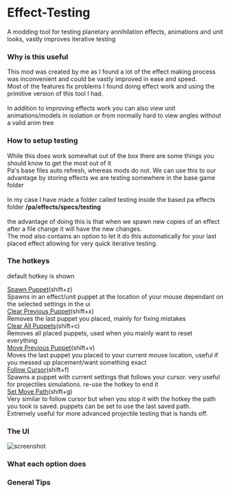 # Effect-Testing
 A modding tool for testing planetary annihilation effects, animations and unit looks, vastly improves iterative testing

### <b>Why is this useful</b>

This mod was created by me as I found a lot of the effect making process was inconvenient and could be vastly improved in ease and speed. <br>
Most of the features fix problems I found doing effect work and using the primitive version of this tool I had.
<br><br>
In addition to improving effects work you can also view unit animations/models in isolation or from normally hard to view angles without a valid anim tree

### <b> How to setup testing </b>

While this does work somewhat out of the box there are some things you should know to get the most out of it
<br>
Pa's base files auto refresh, whereas mods do not. We can use this to our advantage by storing effects we are testing somewhere in the base game folder
<br>
<br>
In my case I have made a folder called testing inside the based pa effects folder <b>/pa/effects/specs/testing</b>
<br>
<br>the advantage of doing this is that when we spawn new copies of an effect after a file change it will have the new changes.
<br>The mod also contains an option to let it do this automatically for your last placed effect allowing for very quick iterative testing.

### <b>The hotkeys</b>
default hotkey is shown
<br>

<u>Spawn Puppet</u>(shift+z)
<br>
Spawns in an effect/unit puppet at the location of your mouse dependant on the selected settings in the ui
<br>
<u>Clear Previous Puppet</u>(shift+x)
<br>
Removes the last puppet you placed, mainly for fixing mistakes
<br>
<ins>Clear All Puppets</ins>(shift+c)
<br>
Removes all placed puppets, used when you mainly want to reset everything
<br>
<u>Move Previous Puppet</u>(shift+v)
<br>
Moves the last puppet you placed to your current mouse location, useful if you messed up placement/want something exact
<br>
<u>Follow Cursor</u>(shift+f)
<br>
Spawns a puppet with current settings that follows your cursor. very useful for projectiles simulations. re-use the hotkey to end it<br>
<u>Set Move Path</u>(shift+g)
<br>
Very similar to follow cursor but when you stop it with the hotkey the path you took is saved. puppets can be set to use the last saved path. <br>
Extremely useful for more advanced projectile testing that is hands off.

### <b>The UI </b>
![screenshot](https://user-images.githubusercontent.com/64487611/177117770-5824333d-cb2d-4ca6-814a-5520a98b2f1f.PNG)
### <b> What each option does</b>

### <b> General Tips </b>

